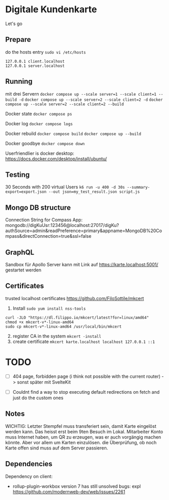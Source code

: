 # Digitale Kundenkarte

Let's go

## Prepare
do the hosts entry `sudo vi /etc/hosts`

```
127.0.0.1 client.localhost
127.0.0.1 server.localhost
```

## Running
mit drei Servern
`docker compose up --scale server=1 --scale client=1 --build -d`
`docker compose up --scale server=2 --scale client=2 -d`
`docker compose up --scale server=2 --scale client=2 --build`

Docker state
`docker compose ps`

Docker log
`docker compose logs`

Docker rebuild
`docker compose build`
`docker compose up --build`

Docker goodbye
`docker compose down`

Userfriendlier is docker desktop: https://docs.docker.com/desktop/install/ubuntu/

## Testing
30 Seconds with 200 virtual Users
`k6 run -u 400 -d 30s --summary-export=export.json --out json=my_test_result.json script.js`

## Mongo DB structure
Connection String for Compass App: mongodb://digKuUsr:123456@localhost:27017/digKu?authSource=admin&readPreference=primary&appname=MongoDB%20Compass&directConnection=true&ssl=false

## GraphQL
Sandbox für Apollo Server kann mit Link auf https://karte.localhost:5001/ gestartet werden

## Certificates
trusted localhost certificates
https://github.com/FiloSottile/mkcert

1. Install 
`sudo yum install nss-tools`
```
curl -JLO "https://dl.filippo.io/mkcert/latest?for=linux/amd64"
chmod +x mkcert-v*-linux-amd64
sudo cp mkcert-v*-linux-amd64 /usr/local/bin/mkcert
```
2. register CA in the system
`mkcert -install`
3. create certificate
`mkcert karte.localhost localhost 127.0.0.1 ::1`




# TODO
- [ ] 404 page, forbidden page (i think not possible with the current router) -> sonst später mit SvelteKit
- [ ] Couldnt find a way to stop executing default redirections on fetch and just do the custom ones


## Notes
WICHTIG: Letzter Stempfel muss transferiert sein, damit Karte eingelöst werden kann. Das heisst erst beim 9ten Besuch im Lokal. Mitarbeiter Konto muss Internet haben, um QR zu erzeugen, was er auch vorgängig machen könnte. Aber vor allem um Karten einzulösen. die Überprüfung, ob noch Karte offen sind muss auf dem Server passieren.

## Dependencies
Dependency on client:
* rollup-plugin-workbox version 7 has still unsolved bugs: expl https://github.com/modernweb-dev/web/issues/2261